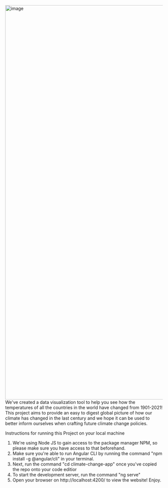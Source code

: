 <img width="1262" alt="image" src="https://user-images.githubusercontent.com/69488629/236120991-56153bd6-6ef7-48b4-bb0b-fdb7e774e1a5.png">
We've created a data visualization tool to help you see how the temperatures of all the countries in the world have changed from 1901-2021! This project aims to provide an easy to digest global picture of how our climate has changed in the last century and we hope it can be used to better inform ourselves when crafting future climate change policies. 



Instructions for running this Project on your local machine 
1. We're using Node JS to gain access to the package manager NPM, so please make sure you have access to that beforehand. 
2. Make sure you're able to run Angular CLI by running the command "npm install -g @angular/cli" in your terminal. 
3. Next, run the command "cd climate-change-app" once you've copied the repo onto your code editior
4. To start the development server, run the command "ng serve"
5. Open your browser on http://localhost:4200/ to view the website! Enjoy.
